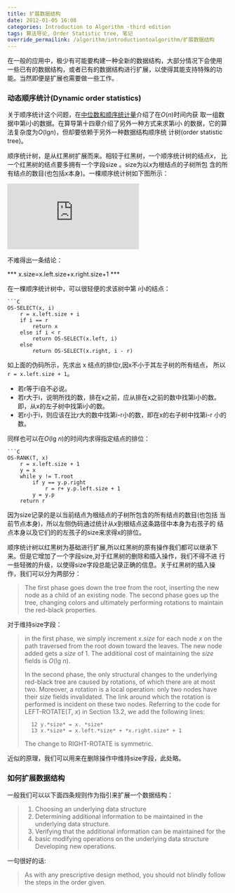 ```yaml
---
title: 扩展数据结构
date: 2012-01-05 16:08
categories: Introduction to Algorithm -third edition
tags: 算法导论, Order Statistic tree, 笔记
override_permailink: /algorithm/introductiontoalgorithm/扩展数据结构
---
```


在一般的应用中，极少有可能要构建一种全新的数据结构，大部分情况下会使用
一些已有的数据结构，或者已有的数据结构进行扩展，以使得其能支持特殊的功
能。当然即便是扩展也需要做一些工作。

### 动态顺序统计(Dynamic order statistics)

关于顺序统计这个问题，在[中位数和顺序统计量][]介绍了在*O*(*n*)时间内获
取一组数据中第*i*小的数据。在算导第十四章介绍了另外一种方式来求第*i*小
的数据，它的算法复杂度为*O*(lg*n*)，但却要依赖于另外一种数据结构顺序统
计树(order statistic tree)。

顺序统计树，是从红黑树扩展而来。相较于红黑树，一个顺序统计树的结点*x*，
比一个红黑树的结点要多拥有一个字段size 。size为以*x*为根结点的子树所包
含的所有结点的数目(也包括x本身)。一棵顺序统计树如下图所示：

![][order-statistics]

不难得出一条结论：

*** x.size=x.left.size+x.right.size+1 ***

在一棵顺序统计树中，可以很轻便的求该树中第 *i*小的结点：

    ```C
    OS-SELECT(x, i)
        r = x.left.size + i
        if i == r
            return x
        else if i < r
            return OS-SELECT(x.left, i)
        else
            return OS-SELECT(x.right, i - r)

如上面的伪码所示，先求出 x 结点的排位r,因x不小于其左子树的所有结点，
所以`r = x.left.size + 1`。

-   若r等于i自不必说。
-   若r大于i，说明所找的数，排在x之前，应从排在x之前的数中找第i小的数。
    即，从x的左子树中找第i小的数。
-   若r小于i，则应该在比r大的数中找第i-r小的数，即在x的右子树中找第i-r
    小的数。

同样也可以在*O*(lg *n*)的时间内求得指定结点的排位：

    ```C
    OS-RANK(T, x)
        r = x.left.size + 1
        y = x
        while y != T.root
            if y == y.p.right
                r = r+ y.p.left.size + 1
            y = y.p
        return r

因为size记录的是以当前结点为根结点的子树所包含的所有结点的数目(也包括
当前节点本身)，所以左侧伪码通过统计从x到根结点这条路径中本身为右孩子的
结点本身以及它们的的左孩子的size来求得x的排位。

顺序统计树以红黑树为基础进行扩展,所以红黑树的原有操作我们都可以继承下
来。但是它增加了一个字段size,对于红黑树的删除和插入操作，我们不得不进
行一些轻微的升级，以使得size字段总能记录正确的信息。关于红黑树的插入操
作，我们可以分为两部分：

> The first phase goes down the tree from the root, inserting the new
> node as a child of an existing node. The second phase goes up the
> tree, changing colors and ultimately performing rotations to maintain
> the red-black properties.

对于维持size字段：

> in the first phase, we simply increment x.*size* for each node *x* on
> the path traversed from the root down toward the leaves. The new node
> added gets a *size* of 1. The additional cost of maintaining the
> *size* fields is *O*(lg *n*).
>
> In the second phase, the only structural changes to the underlying
> red-black tree are caused by rotations, of which there are at most
> two. Moreover, a rotation is a local operation: only two nodes have
> their *size* fields invalidated. The link around which the rotation is
> performed is incident on these two nodes. Referring to the code for
> LEFT-ROTATE(*T*, *x*) in Section 13.2, we add the following lines:
>       
>       12 y.*size* = x. *size*
>       13 x.*size* = x.left.*size* + *x.right.size* + 1
>
> The change to RIGHT-ROTATE is symmetric.

近似的原理，我们可以用来在删除操作中维持size字段，此处略。

### 如何扩展数据结构

一般我们可以以下面四条规则作为指引来扩展一个数据结构：

> 1.    Choosing an underlying data structure
> 2.    Determining additional information to be maintained in the underlying
>       data structure.
> 3.    Verifying that the additional information can be maintained for the
> 4.    basic modifying operations on the underlying data structure
>       Developing new operations.

一句很好的话:

> As with any prescriptive design method, you should not blindly follow
> the steps in the order given.

  [中位数和顺序统计量]: http://www.roading.org/?p=350
  [order-statistics]: http://www.roading.org/algorithm/introductiontoalgorithm/%E7%AC%AC%E4%B9%9D%E7%AB%A0-%E4%B8%AD%E4%BD%8D%E6%95%B0%E5%92%8C%E9%A1%BA%E5%BA%8F%E7%BB%9F%E8%AE%A1%E9%87%8F%EF%BC%88medians-and-order-statistic%EF%BC%89.html